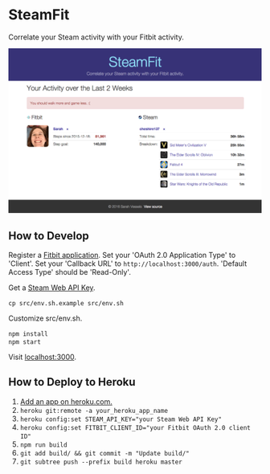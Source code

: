 # SteamFit

Correlate your Steam activity with your Fitbit activity.

![Screenshot](https://raw.githubusercontent.com/cheshire137/steamfit/master/screenshot.png)

## How to Develop

Register a [Fitbit application](https://dev.fitbit.com/apps/new). Set your
'OAuth 2.0 Application Type' to 'Client'. Set your 'Callback URL' to
`http://localhost:3000/auth`. 'Default Access Type' should be 'Read-Only'.

Get a [Steam Web API Key](http://steamcommunity.com/dev/apikey).

    cp src/env.sh.example src/env.sh

Customize src/env.sh.

    npm install
    npm start

Visit [localhost:3000](http://localhost:3000/).

## How to Deploy to Heroku

1. [Add an app on heroku.com.](https://dashboard.heroku.com/new)
1. `heroku git:remote -a your_heroku_app_name`
1. `heroku config:set STEAM_API_KEY="your Steam Web API Key"`
1. `heroku config:set FITBIT_CLIENT_ID="your Fitbit OAuth 2.0 client ID"`
1. `npm run build`
1. `git add build/ && git commit -m "Update build/"`
1. `git subtree push --prefix build heroku master`
